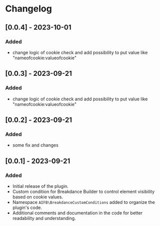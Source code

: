 # Changelog

## [0.0.4] - 2023-10-01

### Added

- change logic of cookie check and add possibility to put value like "nameofcookie:valueofcookie"

## [0.0.3] - 2023-09-21

### Added

- change logic of cookie check and add possibility to put value like "nameofcookie:valueofcookie"

## [0.0.2] - 2023-09-21

### Added

- some fix and changes

## [0.0.1] - 2023-09-21

### Added

- Initial release of the plugin.
- Custom condition for Breakdance Builder to control element visibility based on cookie values.
- Namespace `AIFB\BreakdanceCustomConditions` added to organize the plugin's code.
- Additional comments and documentation in the code for better readability and understanding.
